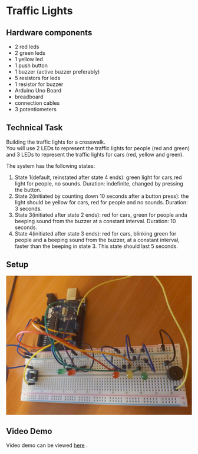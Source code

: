 # Traffic Lights

## Hardware components

* 2 red leds
* 2 green leds
* 1 yellow led
* 1 push button
* 1 buzzer (active buzzer preferably)
* 5 resistors for leds
* 1 resistor for buzzer
* Arduino Uno Board
* breadboard
* connection cables
* 3 potentiometers

## Technical Task 

Building  the  traffic  lights  for  a  crosswalk.   
You will use 2 LEDs to represent the traffic lights for people (red and green) and 3 LEDs to represent the traffic lights for cars (red, yellow and green).

The system has the following states:
1. State 1(default, reinstated after state 4 ends): green light for cars,red  light  for  people,  no  sounds.   Duration:  indefinite,  changed  by pressing the button.
2. State 2(initiated by counting down 10 seconds after a button press): the  light  should  be  yellow  for  cars,  red  for  people  and  no  sounds. Duration: 3 seconds.
3. State 3(initiated after state 2 ends): red for cars, green for people anda beeping sound from the buzzer at a constant interval.  Duration: 10 seconds.
4. State 4(initiated after state 3 ends): red for cars, blinking green for people and a beeping sound from the buzzer, at a constant interval, faster than the beeping in state 3.  This state should last 5 seconds.

## Setup

![setup](https://github.com/alexandraburu23/IntroductionToRobotics/blob/main/Homework2/setup.jpg)

## Video Demo

Video demo can be viewed [here](https://drive.google.com/file/d/1Zg2o1vct7bX0Hb04yaZCIGJq_H1Rxsel/view?usp=drivesdk) .
